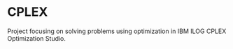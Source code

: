 # CPLEX

Project focusing on solving problems using optimization in IBM ILOG CPLEX Optimization Studio. 
